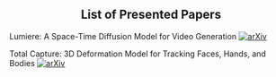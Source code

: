 <h2 align="center"> List of Presented Papers</h2>

Lumiere: A Space-Time Diffusion Model for Video Generation 
[![arXiv](https://img.shields.io/badge/Arxiv-2311.10122-b31b1b.svg?logo=arXiv)](https://arxiv.org/pdf/2401.12945)

Total Capture: 3D Deformation Model for Tracking Faces, Hands, and Bodies
[![arXiv](https://img.shields.io/badge/Arxiv-2311.10122-b31b1b.svg?logo=arXiv)](https://arxiv.org/pdf/1801.01615)
